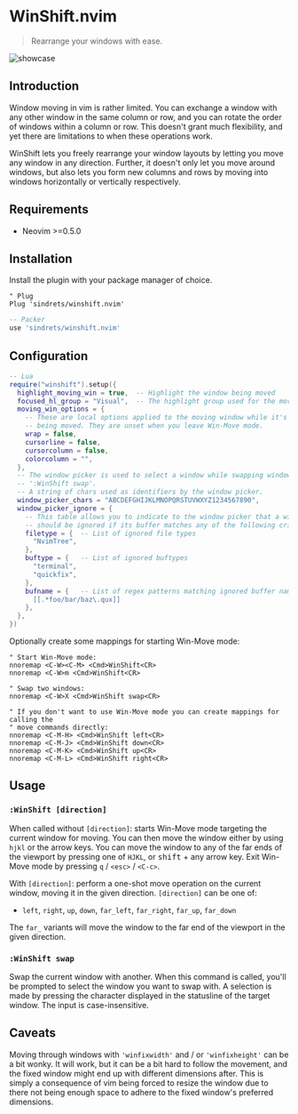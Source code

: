 # WinShift.nvim

> Rearrange your windows with ease.

![showcase](https://user-images.githubusercontent.com/2786478/133154376-539474eb-73c9-4cd7-af8c-a6abb037c061.gif)

## Introduction

Window moving in vim is rather limited. You can exchange a window with any other
window in the same column or row, and you can rotate the order of windows within
a column or row. This doesn't grant much flexibility, and yet there are
limitations to when these operations work.

WinShift lets you freely rearrange your window layouts by letting you move any
window in any direction. Further, it doesn't only let you move around windows,
but also lets you form new columns and rows by moving into windows horizontally
or vertically respectively.

## Requirements

- Neovim >=0.5.0

## Installation

Install the plugin with your package manager of choice.

```vim
" Plug
Plug 'sindrets/winshift.nvim'
```

```lua
-- Packer
use 'sindrets/winshift.nvim'
```

## Configuration

```lua
-- Lua
require("winshift").setup({
  highlight_moving_win = true,  -- Highlight the window being moved
  focused_hl_group = "Visual",  -- The highlight group used for the moving window
  moving_win_options = {
    -- These are local options applied to the moving window while it's
    -- being moved. They are unset when you leave Win-Move mode.
    wrap = false,
    cursorline = false,
    cursorcolumn = false,
    colorcolumn = "",
  },
  -- The window picker is used to select a window while swapping windows with
  -- ':WinShift swap'.
  -- A string of chars used as identifiers by the window picker.
  window_picker_chars = "ABCDEFGHIJKLMNOPQRSTUVWXYZ1234567890",
  window_picker_ignore = {
    -- This table allows you to indicate to the window picker that a window
    -- should be ignored if its buffer matches any of the following criteria.
    filetype = {  -- List of ignored file types
      "NvimTree",
    },
    buftype = {   -- List of ignored buftypes
      "terminal",
      "quickfix",
    },
    bufname = {   -- List of regex patterns matching ignored buffer names
      [[.*foo/bar/baz\.qux]]
    },
  },
})
```

Optionally create some mappings for starting Win-Move mode:

```vim
" Start Win-Move mode:
nnoremap <C-W><C-M> <Cmd>WinShift<CR>
nnoremap <C-W>m <Cmd>WinShift<CR>

" Swap two windows:
nnoremap <C-W>X <Cmd>WinShift swap<CR>

" If you don't want to use Win-Move mode you can create mappings for calling the
" move commands directly:
nnoremap <C-M-H> <Cmd>WinShift left<CR>
nnoremap <C-M-J> <Cmd>WinShift down<CR>
nnoremap <C-M-K> <Cmd>WinShift up<CR>
nnoremap <C-M-L> <Cmd>WinShift right<CR>
```

## Usage

### `:WinShift [direction]`

When called without `[direction]`: starts Win-Move mode targeting the current
window for moving. You can then move the window either by using `hjkl` or the
arrow keys. You can move the window to any of the far ends of the viewport by
pressing one of `HJKL`, or <kbd>shift</kbd> + any arrow key. Exit Win-Move mode
by pressing `q` / `<esc>` / `<C-c>`.

With `[direction]`: perform a one-shot move operation on the current window,
moving it in the given direction. `[direction]` can be one of:

- `left`, `right`, `up`, `down`, `far_left`, `far_right`, `far_up`, `far_down`

The `far_` variants will move the window to the far
end of the viewport in the given direction.

### `:WinShift swap`

Swap the current window with another. When this command is called, you'll be
prompted to select the window you want to swap with. A selection is made by
pressing the character displayed in the statusline of the target window. The
input is case-insensitive.

## Caveats

Moving through windows with `'winfixwidth'` and / or `'winfixheight'` can be a
bit wonky. It will work, but it can be a bit hard to follow the movement, and
the fixed window might end up with different dimensions after. This is simply a
consequence of vim being forced to resize the window due to there not being
enough space to adhere to the fixed window's preferred dimensions.
